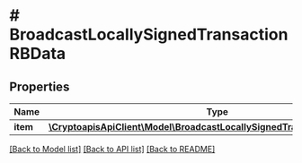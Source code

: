 # # BroadcastLocallySignedTransactionRBData

## Properties

Name | Type | Description | Notes
------------ | ------------- | ------------- | -------------
**item** | [**\CryptoapisApiClient\Model\BroadcastLocallySignedTransactionRBDataItem**](BroadcastLocallySignedTransactionRBDataItem.md) |  |

[[Back to Model list]](../../README.md#models) [[Back to API list]](../../README.md#endpoints) [[Back to README]](../../README.md)
